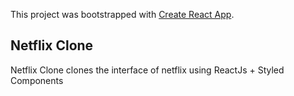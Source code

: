 This project was bootstrapped with [Create React App](https://github.com/facebook/create-react-app).

## Netflix Clone
Netflix Clone clones the interface of netflix using ReactJs + Styled Components
